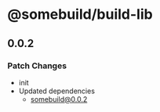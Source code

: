 # @somebuild/build-lib

## 0.0.2

### Patch Changes

- init
- Updated dependencies
  - somebuild@0.0.2
